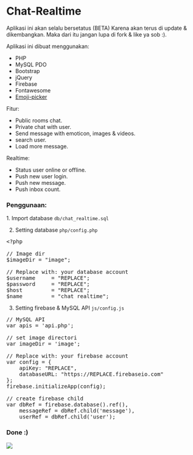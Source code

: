 # Chat-Realtime

Aplikasi ini akan selalu bersetatus (BETA) Karena akan terus di update & dikembangkan. Maka dari itu jangan lupa di fork & like ya sob :).

Aplikasi ini dibuat menggunakan:
- PHP
- MySQL PDO
- Bootstrap
- jQuery
- Firebase
- Fontawesome
- <a href="https://github.com/OneSignal/emoji-picker">Emoji-picker</a>

Fitur:
- Public rooms chat.
- Private chat with user.
- Send message with emoticon, images & videos.
- search user.
- Load more message.

Realtime:
- Status user online or offline.
- Push new user login.
- Push new message.
- Push inbox count.

<h3>Penggunaan:</h3>
1. Import database <code>db/chat_realtime.sql</code>

2. Setting database <code>php/config.php</code>
<pre>
&lt;?php

// Image dir
$imageDir = "image";

// Replace with: your database account
$username     = "REPLACE";
$password     = "REPLACE";
$host         = "REPLACE";
$name         = "chat_realtime";
</pre>
3. Setting firebase & MySQL API <code>js/config.js</code>
<pre>
// MySQL API
var apis = 'api.php'; 

// set image directori
var imageDir = 'image';

// Replace with: your firebase account
var config = {
    apiKey: "REPLACE",
    databaseURL: "https://REPLACE.firebaseio.com"
};
firebase.initializeApp(config);

// create firebase child
var dbRef = firebase.database().ref(),
	messageRef = dbRef.child('message'),
	userRef = dbRef.child('user');
</pre>

<h3>Done :)</h3>
<img src="https://raw.githubusercontent.com/bachors/Chat-Realtime/master/screenshoot.jpg"/>
